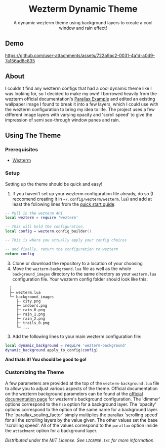 <br />
<div align="center">
  <h1 align="center">Wezterm Dynamic Theme</h1>

  <p align="center">
    A dynamic wezterm theme using background layers to create a cool window and rain effect!
    <br />

  </p>
</div>

## Demo
https://github.com/user-attachments/assets/722a9ac2-0031-4a1d-a0d9-7a156ad8c835

## About
I couldn't find any wezterm configs that had a cool dynamic theme like I was looking for, so I decided to make my own! 
I borrowed heavily from the wezterm official documentation's [Parallax Example](https://wezfurlong.org/wezterm/config/lua/config/background.html#parallax-example) and edited an existing wallpaper image I found to break it into a few layers, which I could use with the wezterm configuration to bring my idea to life. The project uses a few different image layers with varying opacity and 'scroll speed' to give the impression of semi see-through window panes and rain. 

## Using The Theme

### Prerequisites
- [Wezterm](https://github.com/wez/wezterm)

### Setup
Setting up the theme should be quick and easy!
1. If you haven't set up your wezterm configuration file already, do so (I reccomend creating it in `~/.config/wezterm/wezterm.lua`) and add at least the following lines from the [quick start guide](https://wezfurlong.org/wezterm/config/files.html):
```lua
-- Pull in the wezterm API
local wezterm = require 'wezterm'

-- This will hold the configuration.
local config = wezterm.config_builder()

-- This is where you actually apply your config choices

-- and finally, return the configuration to wezterm
return config
```
3. Clone or download the repository to a location of your choosing
4. Move the `wezterm-background.lua` file as well as the whole `background_images` directory to the same directory as your `wezterm.lua` configuration file. Your wezterm config folder should look like this:
```
  ┆
  ├─ wezterm.lua
  └─ background_images
     ├─ city.png
     ├─ indoors.png
     ├─ rain_0.png
     ├─ rain_1.png
     ├─ rain_2.png
     ├─ trails_0.png
     └─ ...
```
3. Add the following lines to your main wezterm configuration file:
```lua
local dynamic_background = require 'wezterm-background'
dynamic_background.apply_to_config(config)
```
**And thats it! You should be good to go!**

### Customizing the Theme
A few parameters are provided at the top of the `wezterm-background.lua` file to allow you to adjust various aspects of the theme. Official documentation on the wezterm background parameters can be found at the [official documentation page](https://wezfurlong.org/wezterm/config/lua/config/background.html) for wezterm's background configuration.
The 'dimmer' options correspond to the `hsb` option for a background layer.
The 'opacity' options correspond to the option of the same name for a background layer.
The 'parallax_scaling_factor' simply multiplies the parallax 'scrolling speed' for all the scrolling layers by the value given. The other values set the base 'scrolling speed'. All of the values correspond to the `parallax` option inside the `attachment` option for a background layer.




*Distributed under the MIT License. See `LICENSE.txt` for more information.*


